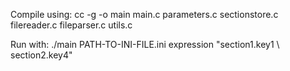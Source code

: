 Compile using: cc -g -o  main main.c parameters.c sectionstore.c filereader.c fileparser.c utils.c

Run with: ./main PATH-TO-INI-FILE.ini expression "section1.key1 \ section2.key4"